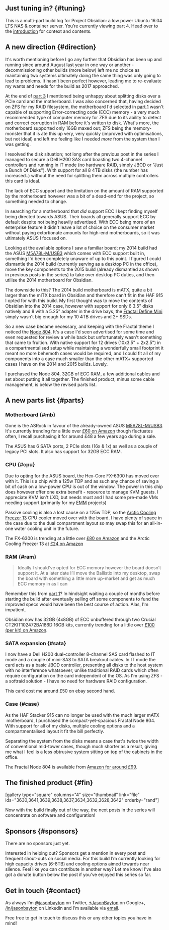 <!---
title: "Part 4 - Project Obsidian: Obsidian is dead, long live Obsidian"
date: "2017-01-15"
categories:
  - "projects"
tags:
  - "build"
  - "linux"
  - "lxd"
  - "nas"
  - "obsidian"
  - "pc"
  - "server"
  - "ubuntu"
  - "zfs"
--->

## Just tuning in? {#tuning}

This is a multi-part build log for Project Obsidian: a low power Ubuntu 16.04 LTS NAS & container server. You’re currently viewing part 4. Head over to the [introduction](/2016/06/part-0-project-obsidian-nas-app-server-build/) for context and contents.

## A new direction {#direction}

It's worth mentioning before I go any further that Obsidian has been up and running since around August last year in one way or another - decommissioning other builds (more below) left me no choice as maintaining two systems ultimately doing the same thing was only going to lead to problems. It hasn't been perfect however, leading me to re-evaluate my wants and needs for the build as 2017 approached.

At the end of [part 3](/2016/07/part-3-project-obsidian-a-change-data-migration-day-1-and-build-day-2/) I mentioned being unhappy about splitting disks over a PCIe card and the motherboard. I was also concerned that, having decided on ZFS for my RAID filesystem, the motherboard I'd selected in [part 1](/2016/06/part-1-project-obsidian-objectives-and-parts-list/) wasn't capable of supporting Error-correcting code (ECC) memory - a very much recommended type of computer memory for ZFS due to its ability to detect and correct corruption in RAM before it's written to disk. What's more, the motherboard supported only 16GB maxed out; ZFS being the memory-monster that it is ate this up very, very quickly (improved with optimisations, but not ideal) and left me feeling like I needed _more_ from the system than I was getting.

I resolved the disk situation; not long after the previous post in the series I managed to secure a Dell H200 SAS card boasting two 4-channel controllers and running in IT mode (no hardware RAID, simply JBOD or "Just a Bunch Of Disks"). With support for all 8 4TB disks (the number has increased..) without the need for splitting them across multiple controllers this card is ideal.

The lack of ECC support and the limitation on the amount of RAM supported by the motherboard however was a bit of a dead-end for the project, so something needed to change.

In searching for a motherboard that _did_ support ECC I kept finding myself being directed towards ASUS. Their boards all generally support ECC by default despite not being heavily advertised. With ECC being more of an enterprise feature it didn't leave a lot of choice on the consumer market without paying extortionate amounts for high-end motherboards, so it was ultimately ASUS I focused on.

Looking at the available options I saw a familiar board; my 2014 build had the ASUS [M5A78L-M/USB3](https://www.asus.com/uk/Motherboards/M5A78LMUSB3/) which comes with ECC support built in, something I'd been completely unaware of up to this point. I figured I could dismantle the 2014 build (currently serving as a desktop PC in the office), move the key components to the 2015 build (already dismantled as shown in previous posts in the series) to take over desktop PC duties, and then utilise the 2014 motherboard for Obsidian.

The downside to this? The 2014 build motherboard is mATX, quite a bit larger than the mITX board in Obsidian and therefore can't fit in the HAF 915 I opted for with this build. My first thought was to move the contents of Obsidian into the 2014 case, however with support for only 6 3.5" disks natively and 8 with a 5.25" adapter in the drive bays, the [Fractal Define Mini](http://www.fractal-design.com/home/product/cases/define-series/define-mini) simply wasn't big enough for my 10 4TB drives and 2+ SSDs.

So a new case became necessary, and keeping with the Fractal theme I noticed the [Node 804](http://www.fractal-design.com/home/product/cases/node-series/node-804). It's a case I'd seen advertised for some time and even requested for review a while back but unfortunately wasn't something that came to fruition. With native support for 12 drives (10x3.5" + 2x2.5") in a compartmentalised setup while maintaining a wonderfully small footprint it meant no more behemoth cases would be required, and I could fit all of my components into a case much smaller than the other mATX+ supported cases I have on the 2014 and 2015 builds. Lovely.

I purchased the Node 804, 32GB of ECC RAM, a few additional cables and set about putting it all together. The finished product, minus some cable management, is below the revised parts list.

## A new parts list {#parts}

### Motherboard {#mb}

Gone is the ASRock in favour of the already-owned ASUS [M5A78L-M/USB3](https://www.asus.com/uk/Motherboards/M5A78LMUSB3/). It's currently trending for a little over [£60 on Amazon](https://www.amazon.co.uk/gp/product/B0054U7HIO?ie=UTF8&camp=1634&creativeASIN=B0054U7HIO&linkCode=xm2&tag=bayton-21) though fluctuates often, I recall purchasing it for around £48 a few years ago during a sale.

The ASUS has 6 SATA ports, 2 PCIe slots (16x & 1x) as well as a couple of legacy PCI slots. It also has support for 32GB ECC RAM.

### CPU {#cpu}

Due to opting for the ASUS board, the Hex-Core FX-6300 has moved over with it. This is a chip with a 125w TDP and as such any chance of saving a bit of cash on a low-power CPU is out of the window. The power in this chip does however offer one extra benefit - resource to manage KVM guests. I appreciate KVM isn't LXD, but needs must and I had some pre-made VMs needing support (primarily for my [EMM](/category/enterprise) projects)

Passive cooling is also a lost cause on a 125w TDP, so the [Arctic Cooling Freezer 13](https://www.amazon.co.uk/gp/product/B0048F64DU?ie=UTF8&camp=1634&creativeASIN=B0048F64DU&linkCode=xm2&tag=bayton-21) CPU cooler moved over with the board. I have plenty of space in the case due to the dual compartment layout so may swap this for an all-in-one water cooling unit in the future.

The FX-6300 is trending at a little over [£80 on Amazon](https://www.amazon.co.uk/gp/product/B009O7YORK/ref=as_li_tl?ie=UTF8&camp=1634&creative=6738&creativeASIN=B009O7YORK&linkCode=as2&tag=bayton-21) and the Arctic Cooling Freezer 13 at [£24 on Amazon](https://www.amazon.co.uk/gp/product/B0048F64DU?ie=UTF8&camp=1634&creativeASIN=B0048F64DU&linkCode=xm2&tag=bayton-21)

### RAM {#ram}

> Ideally I should’ve opted for ECC memory however the board doesn’t support it. At a later date I’ll move the Ballistix into my desktop, swap the board with something a little more up-market and get as much ECC memory in as I can

Remember this from [part 1](/2016/06/part-1-project-obsidian-objectives-and-parts-list/)? In hindsight waiting a couple of months before starting the build after eventually selling off some components to fund the improved specs would have been the best course of action. Alas, I'm impatient.

Obsidian now has 32GB (4x8GB) of ECC unbuffered through two Crucial CT2KIT102472BA186D 16GB kits, currently trending for a little over [£100 (per kit) on Amazon](https://www.amazon.co.uk/gp/product/B00JJIEI2A?ie=UTF8&camp=1634&creativeASIN=B00JJIEI2A&linkCode=xm2&tag=bayton-21).

### SATA expansion {#sata}

I now have a Dell H200 dual-controller 8-channel SAS card flashed to IT mode and a couple of mini-SAS to SATA breakout cables. In IT mode the card acts as a basic JBOD controller, presenting all disks to the host system with no interference whatsoever, unlike traditional RAID cards which often require configuration on the card independent of the OS. As I'm using ZFS - a softraid solution - I have no need for hardware RAID configuration.

This card cost me around £50 on ebay second hand.

### Case {#case}

As the HAF Stacker 915 can no longer be used with the much larger mATX  motherboard, I purchased the compact-yet-spacious Fractal Node 804. With support for all of my disks, multiple cooling options and a compartmentalised layout it fit the bill perfectly.

Separating the system from the disks means a case that's twice the width of conventional mid-tower cases, though much shorter as a result, giving me what I feel is a less obtrusive system sitting on top of the cabinets in the office.

The Fractal Node 804 is available from [Amazon for around £99](https://www.amazon.co.uk/gp/product/B00JBBH93K?ie=UTF8&camp=1634&creativeASIN=B00JBBH93K&linkCode=xm2&tag=bayton-21).

## The finished product {#fin}

\[gallery type="square" columns="4" size="thumbnail" link="file" ids="3630,3641,3639,3638,3637,3634,3632,3628,3642" orderby="rand"\]

Now with the build finally out of the way, the next posts in the series will concentrate on software and configuration!

## Sponsors {#sponsors}

There are no sponsors just yet.

Interested in helping out? Sponsors get a mention in every post and frequent shout-outs on social media. For this build I’m currently looking for high capacity drives (6-8TB) and cooling options aimed towards near silence. Feel like you can contribute in another way? Let me know! I've also got a donate button below the post if you've enjoyed this series so far.

## Get in touch {#contact}

As always I’m [@jasonbayton](https://twitter.com/jasonbayton) on Twitter, [+JasonBayton](https://twitter.com/jasonbayton) on Google+, [/in/jasonbayton](https://linkedin.com/in/jasonbayton) on Linkedin and I’m available via [email](mailto:jason@bayton.org).

Free free to get in touch to discuss this or any other topics you have in mind!
